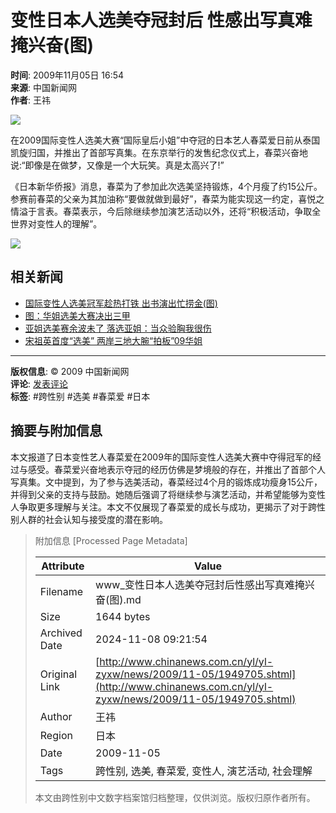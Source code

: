 # 变性日本人选美夺冠封后 性感出写真难掩兴奋(图)

**时间**: 2009年11月05日 16:54  
**来源**: 中国新闻网  
**作者**: 王祎  

![](http://i2.chinanews.com/zwimg/01.jpg)

在2009国际变性人选美大赛“国际皇后小姐”中夺冠的日本艺人春菜爱日前从泰国凯旋归国，并推出了首部写真集。在东京举行的发售纪念仪式上，春菜兴奋地说:“即像是在做梦，又像是一个大玩笑。真是太高兴了!”

《日本新华侨报》消息，春菜为了参加此次选美坚持锻炼，4个月瘦了约15公斤。参赛前春菜的父亲为其加油称“要做就做到最好”，春菜为能实现这一约定，喜悦之情溢于言表。春菜表示，今后除继续参加演艺活动以外，还将“积极活动，争取全世界对变性人的理解”。

![](U233P4T8D1949705F107DT20091105165412.jpg)

## 相关新闻

- [国际变性人选美冠军趁热打铁 出书演出忙捞金(图)](http://www.chinanews.com.cn/yl/yl-mxzz/news/2009/11-05/1949570.shtml)
- [图：华姐选美大赛决出三甲](http://www.chinanews.com.cn/tp/tp-nsmy/news/2009/11-01/1940937.shtml)
- [亚姐选美赛余波未了 落选亚姐：当众验胸我很伤](http://www.chinanews.com.cn/yl/yl-ypkb/news/2009/10-28/1933974.shtml)
- [宋祖英首度“选美” 两岸三地大腕“拍板”09华姐](http://www.chinanews.com.cn/yl/yl-zyxw/news/2009/10-27/1931854.shtml)

--- 

**版权信息**: © 2009 中国新闻网  
**评论**: [发表评论](http://comment.chinanews.com.cn/comments/comments.php?newsid=1949705)  
**标签**: #跨性别 #选美 #春菜爱 #日本

## 摘要与附加信息

<!-- tcd_abstract -->
本文报道了日本变性艺人春菜爱在2009年的国际变性人选美大赛中夺得冠军的经过与感受。春菜爱兴奋地表示夺冠的经历仿佛是梦境般的存在，并推出了首部个人写真集。文中提到，为了参与选美活动，春菜经过4个月的锻炼成功瘦身15公斤，并得到父亲的支持与鼓励。她随后强调了将继续参与演艺活动，并希望能够为变性人争取更多理解与关注。本文不仅展现了春菜爱的成长与成功，更揭示了对于跨性别人群的社会认知与接受度的潜在影响。
<!-- tcd_abstract_end -->

> 附加信息 [Processed Page Metadata]
>
> | Attribute       | Value                                  |
> |-----------------|----------------------------------------|
> | Filename        | www_变性日本人选美夺冠封后性感出写真难掩兴奋(图).md                             |
> | Size            | 1644 bytes                           |
> | Archived Date   | 2024-11-08 09:21:54                             |
> | Original Link   | [http://www.chinanews.com.cn/yl/yl-zyxw/news/2009/11-05/1949705.shtml](http://www.chinanews.com.cn/yl/yl-zyxw/news/2009/11-05/1949705.shtml)                       |
> | Author          | 王祎                               |
> | Region          | 日本                               |
> | Date            | 2009-11-05                                 |
> | Tags            | 跨性别, 选美, 春菜爱, 变性人, 演艺活动, 社会理解                                 |
>
> 本文由跨性别中文数字档案馆归档整理，仅供浏览。版权归原作者所有。
>